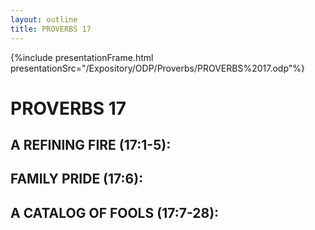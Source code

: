 ```yaml
---
layout: outline
title: PROVERBS 17
---
```

{%include presentationFrame.html presentationSrc="/Expository/ODP/Proverbs/PROVERBS%2017.odp"%}

# PROVERBS 17
##  A REFINING FIRE (17:1-5): 
##  FAMILY PRIDE (17:6): 
##  A CATALOG OF FOOLS (17:7-28): 
